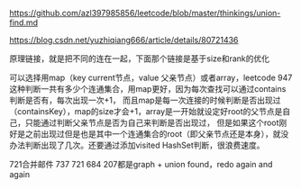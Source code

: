 https://github.com/azl397985856/leetcode/blob/master/thinkings/union-find.md

https://blog.csdn.net/yuzhiqiang666/article/details/80721436

原理链接，就是把不同的连在一起，下面那个链接是基于size和rank的优化

可以选择用map（key current节点，value 父亲节点）或者array，leetcode 947这种判断一共有多少个连通集合，用map更好，因为每次查找可以通过contains判断是否有，每次出现一次+1，
而且map是每一次连接的时候判断是否出现过（containsKey），map的size才会+1，array是一开始就设定好root的父节点是自己，只能通过判断父亲节点是否为自己来判断是否出现过，
但是如果这个root刚好是之前出现过但是也是其中一个连通集合的root（即父亲节点还是本身），就没办法判断出现了几次。还要通过添加visited HashSet判断，很浪费速度。

721合并邮件
737 721 684 207都是graph + union found，redo again and again
